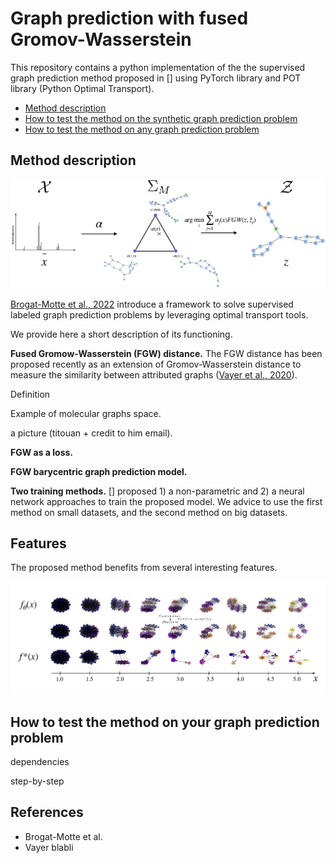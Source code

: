 # Graph prediction with fused Gromov-Wasserstein

This repository contains a python implementation of the the supervised graph prediction method proposed in [] using PyTorch library and POT library (Python Optimal Transport).

- [Method description](#method-description)
- [How to test the method on the synthetic graph prediction problem](#how-to-test-the-method-on-the-synthetic-graph-prediction-problem)
- [How to test the method on any graph prediction problem](#how-to-test-the-method-on-any-graph-prediction-problem)

 
## Method description

![Model](illustrations/illu_deep2.jpg)

[Brogat-Motte et al., 2022](#references) introduce a framework to solve supervised labeled graph prediction problems by leveraging optimal transport tools.

We provide here a short description of its functioning.

**Fused Gromow-Wasserstein (FGW) distance.** The FGW distance has been proposed recently as an extension of Gromov-Wasserstein distance to measure the similarity between attributed
graphs ([Vayer et al., 2020](#references)).

Definition

Example of molecular graphs space.

a picture (titouan + credit to him email).

**FGW as a loss.**

**FGW barycentric graph prediction model.**

**Two training methods.** [] proposed 1) a non-parametric and 2) a neural network approaches to train the proposed model. We advice to use the first method on small datasets, and the second method on big datasets.


## Features

The proposed method benefits from several interesting features.

![Model](illustrations/illu_deep_gw.jpg)



## How to test the method on your graph prediction problem

dependencies

step-by-step

## References

- Brogat-Motte et al.
- Vayer blabli
